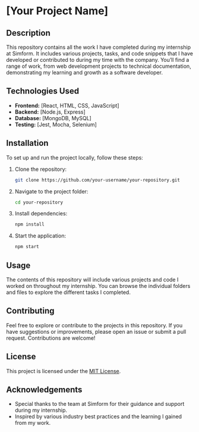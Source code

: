 # [Your Project Name]

## Description

This repository contains all the work I have completed during my internship at Simform. It includes various projects, tasks, and code snippets that I have developed or contributed to during my time with the company. You’ll find a range of work, from web development projects to technical documentation, demonstrating my learning and growth as a software developer.

## Technologies Used

- **Frontend:** [React, HTML, CSS, JavaScript]
- **Backend:** [Node.js, Express]
- **Database:** [MongoDB, MySQL]
- **Testing:** [Jest, Mocha, Selenium]

## Installation

To set up and run the project locally, follow these steps:

1. Clone the repository:

    ```bash
    git clone https://github.com/your-username/your-repository.git
    ```

2. Navigate to the project folder:

    ```bash
    cd your-repository
    ```

3. Install dependencies:

    ```bash
    npm install
    ```

4. Start the application:

    ```bash
    npm start
    ```

## Usage

The contents of this repository will include various projects and code I worked on throughout my internship. You can browse the individual folders and files to explore the different tasks I completed. 

## Contributing

Feel free to explore or contribute to the projects in this repository. If you have suggestions or improvements, please open an issue or submit a pull request. Contributions are welcome!

## License

This project is licensed under the [MIT License](LICENSE).

## Acknowledgements

- Special thanks to the team at Simform for their guidance and support during my internship.
- Inspired by various industry best practices and the learning I gained from my work.

